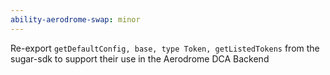 ```yaml
---
ability-aerodrome-swap: minor
---
```


Re-export `getDefaultConfig, base, type Token, getListedTokens` from the sugar-sdk to support their use in the Aerodrome DCA Backend
